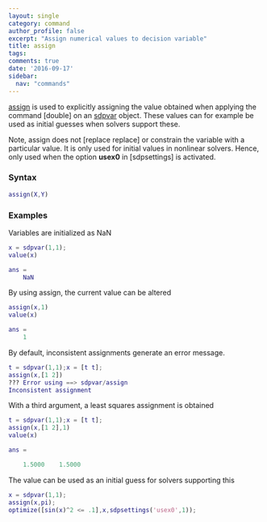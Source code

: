 ```yaml
---
layout: single
category: command
author_profile: false
excerpt: "Assign numerical values to decision variable"
title: assign
tags:
comments: true
date: '2016-09-17'
sidebar:
  nav: "commands"
---
```


[assign](/command/assign) is used to explicitly assigning the value obtained when applying the command [double] on an [sdpvar](/command/sdpvar) object. These values can for example be used as initial guesses when solvers support these.

Note, assign does not [replace replace] or constrain the variable with a particular value. It is only used for initial values in nonlinear solvers. Hence, only used when the option **usex0** in [sdpsettings] is activated.

### Syntax

````matlab
assign(X,Y)
````

### Examples

Variables are initialized as NaN

````matlab
x = sdpvar(1,1);
value(x)

ans =
    NaN
````

By using assign, the current value can be altered

````matlab
assign(x,1)
value(x)

ans =
    1
````

By default, inconsistent assignments generate an error message.

````matlab
t = sdpvar(1,1);x = [t t];
assign(x,[1 2])
??? Error using ==> sdpvar/assign
Inconsistent assignment
````

With a third argument, a least squares assignment is obtained

````matlab
t = sdpvar(1,1);x = [t t];
assign(x,[1 2],1)
value(x)

ans =

    1.5000    1.5000
````

The value can be used as an initial guess for solvers supporting this

````matlab
x = sdpvar(1,1);
assign(x,pi);
optimize([sin(x)^2 <= .1],x,sdpsettings('usex0',1));
````
